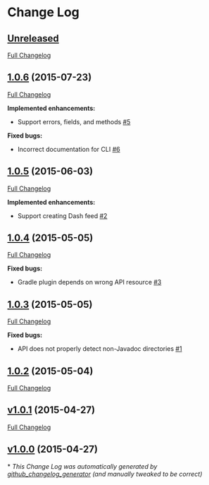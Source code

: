 # Change Log

## [Unreleased](https://github.com/iamthechad/javadoc2dash/tree/HEAD)

[Full Changelog](https://github.com/iamthechad/javadoc2dash/compare/1.0.6...HEAD)

## [1.0.6](https://github.com/iamthechad/javadoc2dash/tree/1.0.6) (2015-07-23)

[Full Changelog](https://github.com/iamthechad/javadoc2dash/compare/1.0.5...1.0.6)

**Implemented enhancements:**

- Support errors, fields, and methods [\#5](https://github.com/iamthechad/javadoc2dash/issues/5)

**Fixed bugs:**

- Incorrect documentation for CLI [\#6](https://github.com/iamthechad/javadoc2dash/issues/6)

## [1.0.5](https://github.com/iamthechad/javadoc2dash/tree/1.0.5) (2015-06-03)

[Full Changelog](https://github.com/iamthechad/javadoc2dash/compare/1.0.4...1.0.5)

**Implemented enhancements:**

- Support creating Dash feed [\#2](https://github.com/iamthechad/javadoc2dash/issues/2)

## [1.0.4](https://github.com/iamthechad/javadoc2dash/tree/1.0.4) (2015-05-05)

[Full Changelog](https://github.com/iamthechad/javadoc2dash/compare/1.0.3...1.0.4)

**Fixed bugs:**

- Gradle plugin depends on wrong API resource [\#3](https://github.com/iamthechad/javadoc2dash/issues/3)

## [1.0.3](https://github.com/iamthechad/javadoc2dash/tree/1.0.3) (2015-05-05)

[Full Changelog](https://github.com/iamthechad/javadoc2dash/compare/1.0.2...1.0.3)

**Fixed bugs:**

- API does not properly detect non-Javadoc directories [\#1](https://github.com/iamthechad/javadoc2dash/issues/1)

## [1.0.2](https://github.com/iamthechad/javadoc2dash/tree/1.0.2) (2015-05-04)

[Full Changelog](https://github.com/iamthechad/javadoc2dash/compare/v1.0.1...1.0.2)

## [v1.0.1](https://github.com/iamthechad/javadoc2dash/tree/v1.0.1) (2015-04-27)

[Full Changelog](https://github.com/iamthechad/javadoc2dash/compare/v1.0.0...v1.0.1)

## [v1.0.0](https://github.com/iamthechad/javadoc2dash/tree/v1.0.0) (2015-04-27)



\* *This Change Log was automatically generated by [github_changelog_generator](https://github.com/skywinder/Github-Changelog-Generator) (and manually tweaked to be correct)*